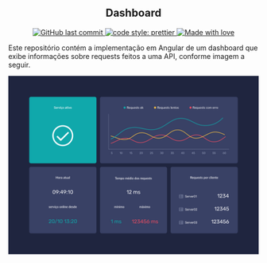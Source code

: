 <h2 align="center">
    Dashboard
</h2>
<p align="center">
    <a href="https://github.com/ortegavan/dashboard-angular/commits/">
        <img alt="GitHub last commit" src="https://img.shields.io/github/last-commit/ortegavan/dashboard-angular?style=flat-square">
    </a>
    <a href="https://github.com/prettier">
        <img alt="code style: prettier" src="https://img.shields.io/badge/code_style-prettier-ff69b4.svg?style=flat-square">
    </a>   
    <a href="https://github.com/ortegavan">
        <img alt="Made with love" src="https://img.shields.io/badge/made%20with%20%E2%99%A5%20by-ortegavan-ff69b4.svg?style=flat-square">
    </a>
</p>
<p>
	Este repositório contém a implementação em Angular de um dashboard que exibe informações sobre requests feitos a uma API, 	conforme imagem a seguir.
</p>

![Dashboard](https://raw.githubusercontent.com/ortegavan/dashboard/main/img/dashboard.jpg "Dashboard")
